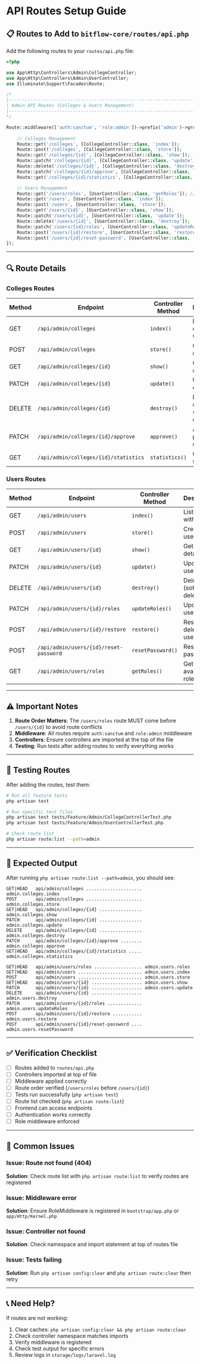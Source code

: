 # API Routes Setup Guide

## 📋 Routes to Add to `bitflow-core/routes/api.php`

Add the following routes to your `routes/api.php` file:

```php
<?php

use App\Http\Controllers\Admin\CollegeController;
use App\Http\Controllers\Admin\UserController;
use Illuminate\Support\Facades\Route;

/*
|--------------------------------------------------------------------------
| Admin API Routes (Colleges & Users Management)
|--------------------------------------------------------------------------
*/

Route::middleware(['auth:sanctum', 'role:admin'])->prefix('admin')->group(function () {
    
    // Colleges Management
    Route::get('/colleges', [CollegeController::class, 'index']);
    Route::post('/colleges', [CollegeController::class, 'store']);
    Route::get('/colleges/{id}', [CollegeController::class, 'show']);
    Route::patch('/colleges/{id}', [CollegeController::class, 'update']);
    Route::delete('/colleges/{id}', [CollegeController::class, 'destroy']);
    Route::patch('/colleges/{id}/approve', [CollegeController::class, 'approve']);
    Route::get('/colleges/{id}/statistics', [CollegeController::class, 'statistics']);

    // Users Management
    Route::get('/users/roles', [UserController::class, 'getRoles']); // Must be before {id}
    Route::get('/users', [UserController::class, 'index']);
    Route::post('/users', [UserController::class, 'store']);
    Route::get('/users/{id}', [UserController::class, 'show']);
    Route::patch('/users/{id}', [UserController::class, 'update']);
    Route::delete('/users/{id}', [UserController::class, 'destroy']);
    Route::patch('/users/{id}/roles', [UserController::class, 'updateRoles']);
    Route::post('/users/{id}/restore', [UserController::class, 'restore']);
    Route::post('/users/{id}/reset-password', [UserController::class, 'resetPassword']);
});
```

---

## 🔍 Route Details

### Colleges Routes

| Method | Endpoint | Controller Method | Description |
|--------|----------|-------------------|-------------|
| GET | `/api/admin/colleges` | `index()` | List colleges with filters |
| POST | `/api/admin/colleges` | `store()` | Create new college |
| GET | `/api/admin/colleges/{id}` | `show()` | Get college details |
| PATCH | `/api/admin/colleges/{id}` | `update()` | Update college |
| DELETE | `/api/admin/colleges/{id}` | `destroy()` | Delete college (soft delete) |
| PATCH | `/api/admin/colleges/{id}/approve` | `approve()` | Approve pending college |
| GET | `/api/admin/colleges/{id}/statistics` | `statistics()` | Get college statistics |

### Users Routes

| Method | Endpoint | Controller Method | Description |
|--------|----------|-------------------|-------------|
| GET | `/api/admin/users` | `index()` | List users with filters |
| POST | `/api/admin/users` | `store()` | Create new user |
| GET | `/api/admin/users/{id}` | `show()` | Get user details |
| PATCH | `/api/admin/users/{id}` | `update()` | Update user |
| DELETE | `/api/admin/users/{id}` | `destroy()` | Delete user (soft delete) |
| PATCH | `/api/admin/users/{id}/roles` | `updateRoles()` | Update user roles |
| POST | `/api/admin/users/{id}/restore` | `restore()` | Restore deleted user |
| POST | `/api/admin/users/{id}/reset-password` | `resetPassword()` | Reset user password |
| GET | `/api/admin/users/roles` | `getRoles()` | Get available roles list |

---

## ⚠️ Important Notes

1. **Route Order Matters**: The `/users/roles` route MUST come before `/users/{id}` to avoid route conflicts
2. **Middleware**: All routes require `auth:sanctum` and `role:admin` middleware
3. **Controllers**: Ensure controllers are imported at the top of the file
4. **Testing**: Run tests after adding routes to verify everything works

---

## 🧪 Testing Routes

After adding the routes, test them:

```bash
# Run all feature tests
php artisan test

# Run specific test files
php artisan test tests/Feature/Admin/CollegeControllerTest.php
php artisan test tests/Feature/Admin/UserControllerTest.php

# Check route list
php artisan route:list --path=admin
```

---

## 📝 Expected Output

After running `php artisan route:list --path=admin`, you should see:

```
GET|HEAD   api/admin/colleges ..................... admin.colleges.index
POST       api/admin/colleges ..................... admin.colleges.store
GET|HEAD   api/admin/colleges/{id} ................ admin.colleges.show
PATCH      api/admin/colleges/{id} ................ admin.colleges.update
DELETE     api/admin/colleges/{id} ................ admin.colleges.destroy
PATCH      api/admin/colleges/{id}/approve ........ admin.colleges.approve
GET|HEAD   api/admin/colleges/{id}/statistics ..... admin.colleges.statistics

GET|HEAD   api/admin/users/roles .................. admin.users.roles
GET|HEAD   api/admin/users ........................ admin.users.index
POST       api/admin/users ........................ admin.users.store
GET|HEAD   api/admin/users/{id} ................... admin.users.show
PATCH      api/admin/users/{id} ................... admin.users.update
DELETE     api/admin/users/{id} ................... admin.users.destroy
PATCH      api/admin/users/{id}/roles ............. admin.users.updateRoles
POST       api/admin/users/{id}/restore ........... admin.users.restore
POST       api/admin/users/{id}/reset-password .... admin.users.resetPassword
```

---

## ✅ Verification Checklist

- [ ] Routes added to `routes/api.php`
- [ ] Controllers imported at top of file
- [ ] Middleware applied correctly
- [ ] Route order verified (`/users/roles` before `/users/{id}`)
- [ ] Tests run successfully (`php artisan test`)
- [ ] Route list checked (`php artisan route:list`)
- [ ] Frontend can access endpoints
- [ ] Authentication works correctly
- [ ] Role middleware enforced

---

## 🚨 Common Issues

### Issue: Route not found (404)
**Solution**: Check route list with `php artisan route:list` to verify routes are registered

### Issue: Middleware error
**Solution**: Ensure RoleMiddleware is registered in `bootstrap/app.php` or `app/Http/Kernel.php`

### Issue: Controller not found
**Solution**: Check namespace and import statement at top of routes file

### Issue: Tests failing
**Solution**: Run `php artisan config:clear` and `php artisan route:clear` then retry

---

## 📞 Need Help?

If routes are not working:
1. Clear caches: `php artisan config:clear && php artisan route:clear`
2. Check controller namespace matches imports
3. Verify middleware is registered
4. Check test output for specific errors
5. Review logs in `storage/logs/laravel.log`
